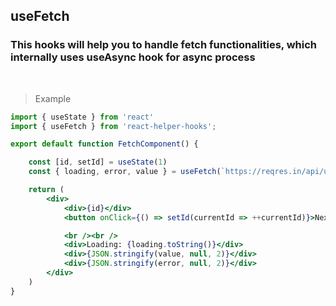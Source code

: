 ## useFetch

### This hooks will help you to handle fetch functionalities, which internally uses useAsync hook for async process

<br />

> Example

```jsx
import { useState } from 'react'
import { useFetch } from 'react-helper-hooks';

export default function FetchComponent() {

    const [id, setId] = useState(1)
    const { loading, error, value } = useFetch(`https://reqres.in/api/users/${id}`, {}, [id])

    return (
        <div>
            <div>{id}</div>
            <button onClick={() => setId(currentId => ++currentId)}>Next Record</button>

            <br /><br />
            <div>Loading: {loading.toString()}</div>
            <div>{JSON.stringify(value, null, 2)}</div>
            <div>{JSON.stringify(error, null, 2)}</div>
        </div>
    )
}

```